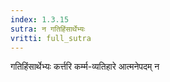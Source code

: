 ```yaml
---
index: 1.3.15
sutra: न गतिहिंसार्थेभ्यः
vritti: full_sutra
---
```


गतिहिंसार्थेभ्यः कर्त्तरि कर्म्म-व्यतिहारे आत्मनेपदम् न